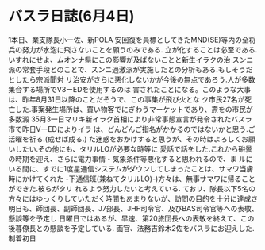 # バスラ日誌(6月4日)
1本日、業支隊長小ー佐、新POLA
安回復を員標としてきたMND(SE)等内の全将兵の努力が水泡に飛さないことを願うのみである.
立が化することは必至である.いすれにせよ、ムオンナ県にこの影響が及ばないことと新生イラクの治
スンニ派の常套手段とのことで、スンニ過激派が実施したとの分析もある.もしそうだとしたら宗派聞対
リ治安がさらに悪化しないかが今後の無点であろう.人が多数集合する場所でV3ーEDを使用するのは
害されたことになる。このような大事は、昨年8月31日以降のことだそうで、この事集が飛び火とな
ク市民27名が死亡した.事案発生場所は、買い物客でにぎわうマーケットであり、燾をの市民が多数澱
35月3一日マリキ新イラク首相により非常事態宣言が発令されたバスラ市で昨日VーEDによりイラ
は、どんどんご指名がかかるのではないかと思う.ご活曜を祈る.(成せば成る.)
た迷惑をおかけすると思うが、その時はよろしくお願いしたい.その他にも、タリルLOが必要な時等に
愛話で話をした.これから硲曇の時期を迎え、さらに電力事情・気象条件等悪化すると思われるので、ま
ルにいる間に、すでに1度星通信システムがダウンしてしまったことは、サマワ当膚時にかけてくれた
-下通信班(兼ねてタリルLO)-)方々は、無事サマワに帰ることができた.彼らがタリ
れるよう努力したいと考えている.
ておリ、隊長以下5名の方々にはゆっくりしていただく時間もあまりないが、訪問の目的を十分に達成さ
明日も、師団長、副師団長、J7部長、JHF司令官、及びBAS司令官等への表敬、懸談等を予定し
日曜日ではあるが、早速、第20旅団長への表敬を終えて、この後暮僚長との懸談を予定している.
画官、法務吉鈴木2佐をバスラにお迎えした.制着初日
